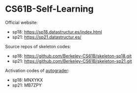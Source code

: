 # CS61B-Self-Learning

Official website:
- sp18: https://sp18.datastructur.es/index.html
- sp21: https://sp21.datastructur.es/

Source repos of skeleton codes:
- sp18: https://github.com/Berkeley-CS61B/skeleton-sp18.git
- sp21: https://github.com/Berkeley-CS61B/skeleton-sp21.git

Activation codes of [autograder](https://www.gradescope.com/):
- sp18: MNXYKX
- sp21: MB7ZPY

